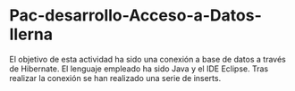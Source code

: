 # Pac-desarrollo-Acceso-a-Datos-Ilerna
El objetivo de esta actividad ha sido una conexión a base de datos a través de Hibernate. El lenguaje empleado ha sido Java y el IDE Eclipse. Tras realizar la conexión se han realizado una serie de inserts.
